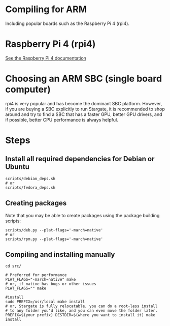 # Compiling for ARM
Including popular boards such as the Raspberry Pi 4 (rpi4).

# Raspberry Pi 4 (rpi4)
[See the Raspberry Pi 4 documentation](./rpi4.md)

# Choosing an ARM SBC (single board computer)
rpi4 is very popular and has become the dominant SBC platform.  However, if you
are buying a SBC explicitly to run Stargate, it is recommended to shop around
and try to find a SBC that has a faster GPU, better GPU drivers, and if
possible, better CPU performance is always helpful.

# Steps
## Install all required dependencies for Debian or Ubuntu
```
scripts/debian_deps.sh
# or
scripts/fedora_deps.sh
```
## Creating packages
Note that you may be able to create packages using the package building
scripts:
```
scripts/deb.py --plat-flags='-march=native'
# or
scripts/rpm.py --plat-flags='-march=native'
```

## Compiling and installing manually
```
cd src/

# Preferred for performance
PLAT_FLAGS="-march=native" make
# or, if native has bugs or other issues
PLAT_FLAGS="" make

#install
sudo PREFIX=/usr/local make install
# or, Stargate is fully relocatable, you can do a root-less install
# to any folder you'd like, and you can even move the folder later.
PREFIX=$(your prefix) DESTDIR=$(where you want to install it) make install
```

